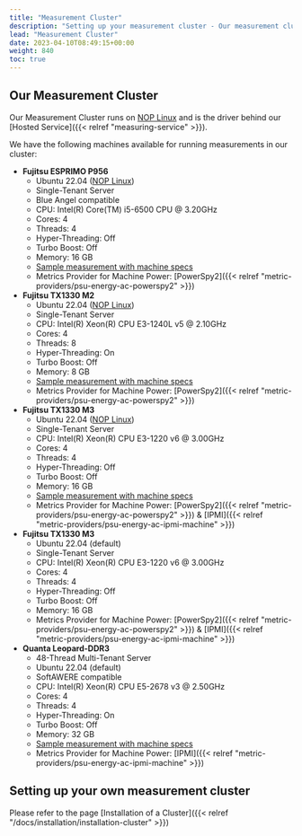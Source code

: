 ```yaml
---
title: "Measurement Cluster"
description: "Setting up your measurement cluster - Our measurement cluster"
lead: "Measurement Cluster"
date: 2023-04-10T08:49:15+00:00
weight: 840
toc: true
---
```



## Our Measurement Cluster

Our Measurement Cluster runs on [NOP Linux](https://www.green-coding.berlin/blog/nop-linux/) and is the driver behind our [Hosted Service]({{< relref "measuring-service" >}}).

We have the following machines available for running measurements in our cluster:

- **Fujitsu ESPRIMO P956**
    + Ubuntu 22.04 ([NOP Linux](https://www.green-coding.berlin/blog/nop-linux/))
    + Single-Tenant Server 
    + Blue Angel compatible
    + CPU: Intel(R) Core(TM) i5-6500 CPU @ 3.20GHz
    + Cores: 4
    + Threads: 4
    + Hyper-Threading: Off
    + Turbo Boost: Off
    + Memory: 16 GB
    + [Sample measurement with machine specs](https://metrics.green-coding.berlin/stats.html?id=9d250a5f-1f01-42a2-926e-e3f9b216ed5a)
    + Metrics Provider for Machine Power: [PowerSpy2]({{< relref "metric-providers/psu-energy-ac-powerspy2" >}})
- **Fujitsu TX1330 M2**
    + Ubuntu 22.04 ([NOP Linux](https://www.green-coding.berlin/blog/nop-linux/))
    + Single-Tenant Server 
    + CPU: Intel(R) Xeon(R) CPU E3-1240L v5 @ 2.10GHz
    + Cores: 4
    + Threads: 8
    + Hyper-Threading: On
    + Turbo Boost: Off
    + Memory: 8 GB 
    + [Sample measurement with machine specs](https://metrics.green-coding.berlin/stats.html?id=9784422b-f4c6-42f3-addd-9e4c0833da74)
    + Metrics Provider for Machine Power: [PowerSpy2]({{< relref "metric-providers/psu-energy-ac-powerspy2" >}})
- **Fujitsu TX1330 M3**
    + Ubuntu 22.04 ([NOP Linux](https://www.green-coding.berlin/blog/nop-linux/))
    + Single-Tenant Server 
    + CPU: Intel(R) Xeon(R) CPU E3-1220 v6 @ 3.00GHz
    + Cores: 4
    + Threads: 4
    + Hyper-Threading: Off
    + Turbo Boost: Off
    + Memory: 16 GB
    + [Sample measurement with machine specs](https://metrics.green-coding.berlin/stats.html?id=8a30b1bd-8c54-4c9d-919e-fd7c291b900c)
    + Metrics Provider for Machine Power: [PowerSpy2]({{< relref "metric-providers/psu-energy-ac-powerspy2" >}}) & [IPMI]({{< relref "metric-providers/psu-energy-ac-ipmi-machine" >}})
- **Fujitsu TX1330 M3**
    + Ubuntu 22.04 (default)
    + Single-Tenant Server 
    + CPU: Intel(R) Xeon(R) CPU E3-1220 v6 @ 3.00GHz
    + Cores: 4
    + Threads: 4
    + Hyper-Threading: Off
    + Turbo Boost: Off
    + Memory: 16 GB
    + Metrics Provider for Machine Power: [PowerSpy2]({{< relref "metric-providers/psu-energy-ac-powerspy2" >}}) & [IPMI]({{< relref "metric-providers/psu-energy-ac-ipmi-machine" >}})
- **Quanta Leopard-DDR3**
    + 48-Thread Multi-Tenant Server 
    + Ubuntu 22.04 (default)
    + SoftAWERE compatible 
    + CPU: Intel(R) Xeon(R) CPU E5-2678 v3 @ 2.50GHz
    + Cores: 4
    + Threads: 4
    + Hyper-Threading: On
    + Turbo Boost: Off
    + Memory: 32 GB
    + [Sample measurement with machine specs](https://metrics.green-coding.berlin/stats.html?id=72596fdf-b393-4cef-bb98-45679ae928f5)
    + Metrics Provider for Machine Power: [IPMI]({{< relref "metric-providers/psu-energy-ac-ipmi-machine" >}})


## Setting up your own measurement cluster

Please refer to the page [Installation of a Cluster]({{< relref "/docs/installation/installation-cluster" >}})
